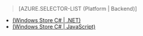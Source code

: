 ﻿> [AZURE.SELECTOR-LIST (Platform | Backend)]
- [(Windows Store C# | .NET)](mobile-services-dotnet-backend-windows-store-dotnet-aad-graph-info.md)
- [(Windows Store C# | JavaScript)](mobile-services-javascript-backend-windows-store-dotnet-aad-graph-info.md)
<!--HONumber=42-->
